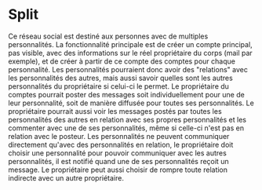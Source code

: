 # Split
Ce réseau social est destiné aux personnes avec de multiples personnalités.  La fonctionnalité principale est de créer un compte principal, pas visible, avec des informations sur le réel propriétaire du corps (mail par exemple), et de créer à partir de ce compte des comptes pour chaque personnalité. Les personnalités pourraient donc avoir des "relations" avec les personnalités des autres, mais aussi savoir quelles sont les autres personnalités du propriétaire si celui-ci le permet. Le propriétaire du comptes pourrait poster des messages soit individuellement pour une de leur personnalité, soit de manière diffusée pour toutes ses personnalités. Le propriétaire pourrait aussi voir les messages postés par toutes les personnalités des autres en relation avec ses propres personnalités et les commenter avec une de ses personnalités, même si celle-ci n'est pas en relation avec le posteur. Les personnalités ne peuvent communiquer directement qu'avec des personnalités en relation, le propriétaire doit choisir une personnalité pour pouvoir communiquer avec les autres personnalités, il est notifié quand une de ses personnalités reçoit un message. Le propriétaire peut aussi choisir de rompre toute relation indirecte avec un autre propriétaire.
